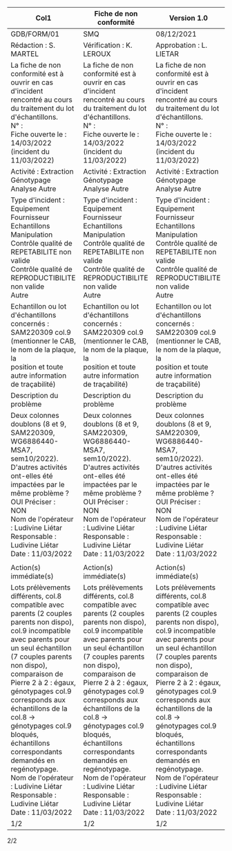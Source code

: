 |Col1|Fiche de non conformité|Version 1.0|
|---|---|---|
|GDB/FORM/01|SMQ|08/12/2021|
|Rédaction : S. MARTEL|Vérification : K. LEROUX|Approbation : L. LIETAR|
|La fiche de non conformité est à ouvrir en cas d'incident rencontré au cours du traitement du lot d'échantillons.<br>N° :<br>Fiche ouverte le : 14/03/2022 (incident du 11/03/2022)|La fiche de non conformité est à ouvrir en cas d'incident rencontré au cours du traitement du lot d'échantillons.<br>N° :<br>Fiche ouverte le : 14/03/2022 (incident du 11/03/2022)|La fiche de non conformité est à ouvrir en cas d'incident rencontré au cours du traitement du lot d'échantillons.<br>N° :<br>Fiche ouverte le : 14/03/2022 (incident du 11/03/2022)|
|Activité : Extraction Génotypage Analyse Autre|Activité : Extraction Génotypage Analyse Autre|Activité : Extraction Génotypage Analyse Autre|
|Type d'incident : Equipement Fournisseur Echantillons Manipulation<br>Contrôle qualité de REPETABILITE non valide<br>Contrôle qualité de REPRODUCTIBILITE non valide<br>Autre|Type d'incident : Equipement Fournisseur Echantillons Manipulation<br>Contrôle qualité de REPETABILITE non valide<br>Contrôle qualité de REPRODUCTIBILITE non valide<br>Autre|Type d'incident : Equipement Fournisseur Echantillons Manipulation<br>Contrôle qualité de REPETABILITE non valide<br>Contrôle qualité de REPRODUCTIBILITE non valide<br>Autre|
|Echantillon ou lot d'échantillons concernés : SAM220309 col.9<br>(mentionner le CAB, le nom de la plaque, la<br>position et toute autre information de traçabilité)|Echantillon ou lot d'échantillons concernés : SAM220309 col.9<br>(mentionner le CAB, le nom de la plaque, la<br>position et toute autre information de traçabilité)|Echantillon ou lot d'échantillons concernés : SAM220309 col.9<br>(mentionner le CAB, le nom de la plaque, la<br>position et toute autre information de traçabilité)|
|Description du problème|Description du problème|Description du problème|
|Deux colonnes doublons (8 et 9, SAM220309, WG6886440-MSA7, sem10/2022).<br>D'autres activités ont-elles été impactées par le même problème ?<br>OUI Préciser :<br>NON<br>Nom de l'opérateur : Ludivine Liétar<br>Responsable : Ludivine Liétar<br>Date : 11/03/2022|Deux colonnes doublons (8 et 9, SAM220309, WG6886440-MSA7, sem10/2022).<br>D'autres activités ont-elles été impactées par le même problème ?<br>OUI Préciser :<br>NON<br>Nom de l'opérateur : Ludivine Liétar<br>Responsable : Ludivine Liétar<br>Date : 11/03/2022|Deux colonnes doublons (8 et 9, SAM220309, WG6886440-MSA7, sem10/2022).<br>D'autres activités ont-elles été impactées par le même problème ?<br>OUI Préciser :<br>NON<br>Nom de l'opérateur : Ludivine Liétar<br>Responsable : Ludivine Liétar<br>Date : 11/03/2022|
||||
|Action(s) immédiate(s)|Action(s) immédiate(s)|Action(s) immédiate(s)|
|Lots prélèvements différents, col.8 compatible avec parents (2 couples parents non dispo), col.9 incompatible<br>avec parents pour un seul échantillon (7 couples parents non dispo), comparaison de Pierre 2 à 2 : égaux,<br>génotypages col.9 corresponds aux échantillons de la col.8 -> génotypages col.9 bloqués, échantillons<br>correspondants demandés en regénotypage.<br>Nom de l'opérateur : Ludivine Liétar<br>Responsable : Ludivine Liétar<br>Date : 11/03/2022|Lots prélèvements différents, col.8 compatible avec parents (2 couples parents non dispo), col.9 incompatible<br>avec parents pour un seul échantillon (7 couples parents non dispo), comparaison de Pierre 2 à 2 : égaux,<br>génotypages col.9 corresponds aux échantillons de la col.8 -> génotypages col.9 bloqués, échantillons<br>correspondants demandés en regénotypage.<br>Nom de l'opérateur : Ludivine Liétar<br>Responsable : Ludivine Liétar<br>Date : 11/03/2022|Lots prélèvements différents, col.8 compatible avec parents (2 couples parents non dispo), col.9 incompatible<br>avec parents pour un seul échantillon (7 couples parents non dispo), comparaison de Pierre 2 à 2 : égaux,<br>génotypages col.9 corresponds aux échantillons de la col.8 -> génotypages col.9 bloqués, échantillons<br>correspondants demandés en regénotypage.<br>Nom de l'opérateur : Ludivine Liétar<br>Responsable : Ludivine Liétar<br>Date : 11/03/2022|
|1/2|1/2|1/2|

2/2

